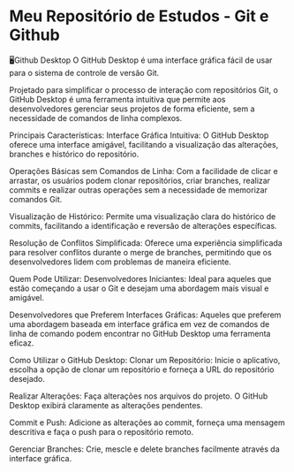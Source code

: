 # Meu Repositório de Estudos - Git e Github

🖥️Github Desktop
O GitHub Desktop é uma interface gráfica fácil de usar para o sistema de controle de versão Git.

Projetado para simplificar o processo de interação com repositórios Git, o GitHub Desktop é uma ferramenta intuitiva que permite aos desenvolvedores gerenciar seus projetos de forma eficiente, sem a necessidade de comandos de linha complexos.

Principais Características:
Interface Gráfica Intuitiva: O GitHub Desktop oferece uma interface amigável, facilitando a visualização das alterações, branches e histórico do repositório.

Operações Básicas sem Comandos de Linha: Com a facilidade de clicar e arrastar, os usuários podem clonar repositórios, criar branches, realizar commits e realizar outras operações sem a necessidade de memorizar comandos Git.

Visualização de Histórico: Permite uma visualização clara do histórico de commits, facilitando a identificação e reversão de alterações específicas.

Resolução de Conflitos Simplificada: Oferece uma experiência simplificada para resolver conflitos durante o merge de branches, permitindo que os desenvolvedores lidem com problemas de maneira eficiente.

Quem Pode Utilizar:
Desenvolvedores Iniciantes: Ideal para aqueles que estão começando a usar o Git e desejam uma abordagem mais visual e amigável.

Desenvolvedores que Preferem Interfaces Gráficas: Aqueles que preferem uma abordagem baseada em interface gráfica em vez de comandos de linha de comando podem encontrar no GitHub Desktop uma ferramenta eficaz.

Como Utilizar o GitHub Desktop:
Clonar um Repositório: Inicie o aplicativo, escolha a opção de clonar um repositório e forneça a URL do repositório desejado.

Realizar Alterações: Faça alterações nos arquivos do projeto. O GitHub Desktop exibirá claramente as alterações pendentes.

Commit e Push: Adicione as alterações ao commit, forneça uma mensagem descritiva e faça o push para o repositório remoto.

Gerenciar Branches: Crie, mescle e delete branches facilmente através da interface gráfica.

